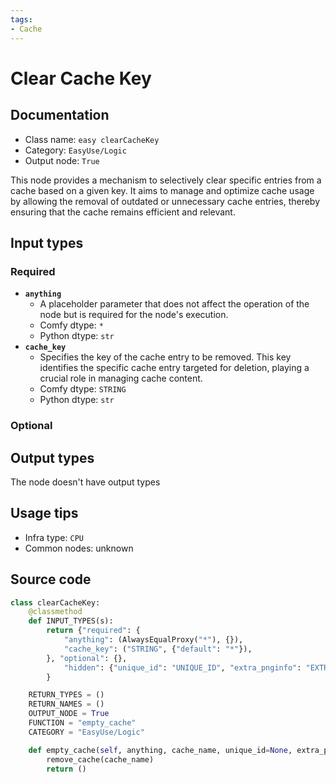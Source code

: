 ```yaml
---
tags:
- Cache
---
```


# Clear Cache Key
## Documentation
- Class name: `easy clearCacheKey`
- Category: `EasyUse/Logic`
- Output node: `True`

This node provides a mechanism to selectively clear specific entries from a cache based on a given key. It aims to manage and optimize cache usage by allowing the removal of outdated or unnecessary cache entries, thereby ensuring that the cache remains efficient and relevant.
## Input types
### Required
- **`anything`**
    - A placeholder parameter that does not affect the operation of the node but is required for the node's execution.
    - Comfy dtype: `*`
    - Python dtype: `str`
- **`cache_key`**
    - Specifies the key of the cache entry to be removed. This key identifies the specific cache entry targeted for deletion, playing a crucial role in managing cache content.
    - Comfy dtype: `STRING`
    - Python dtype: `str`
### Optional
## Output types
The node doesn't have output types
## Usage tips
- Infra type: `CPU`
- Common nodes: unknown


## Source code
```python
class clearCacheKey:
    @classmethod
    def INPUT_TYPES(s):
        return {"required": {
            "anything": (AlwaysEqualProxy("*"), {}),
            "cache_key": ("STRING", {"default": "*"}),
        }, "optional": {},
            "hidden": {"unique_id": "UNIQUE_ID", "extra_pnginfo": "EXTRA_PNGINFO",}
        }

    RETURN_TYPES = ()
    RETURN_NAMES = ()
    OUTPUT_NODE = True
    FUNCTION = "empty_cache"
    CATEGORY = "EasyUse/Logic"

    def empty_cache(self, anything, cache_name, unique_id=None, extra_pnginfo=None):
        remove_cache(cache_name)
        return ()

```
